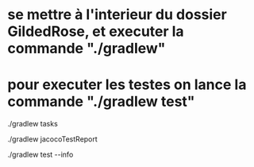 


# se mettre à l'interieur du dossier **GildedRose**, et executer la commande "./gradlew"

# pour executer les testes on lance la commande "./gradlew test"



./gradlew tasks

 ./gradlew jacocoTestReport



./gradlew test --info
